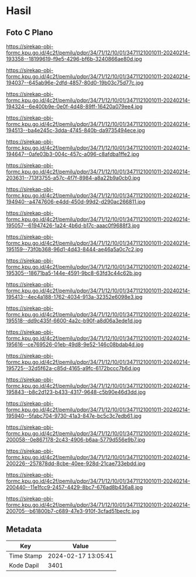# Hasil

## Foto C Plano

https://sirekap-obj-formc.kpu.go.id/4c2f/pemilu/pdpr/34/71/12/10/01/3471121001011-20240214-193358--18199619-f9e5-4296-bf6b-3240866ae80d.jpg

https://sirekap-obj-formc.kpu.go.id/4c2f/pemilu/pdpr/34/71/12/10/01/3471121001011-20240214-194037--645ab96e-2dfd-4857-80d0-19b03c75d77c.jpg

https://sirekap-obj-formc.kpu.go.id/4c2f/pemilu/pdpr/34/71/12/10/01/3471121001011-20240214-194324--6e400b9e-0e0f-4d48-89ff-16420a079ee4.jpg

https://sirekap-obj-formc.kpu.go.id/4c2f/pemilu/pdpr/34/71/12/10/01/3471121001011-20240214-194513--ba4e245c-3dda-4745-840b-da9735494ece.jpg

https://sirekap-obj-formc.kpu.go.id/4c2f/pemilu/pdpr/34/71/12/10/01/3471121001011-20240214-194647--0afe03b3-004c-457c-a096-c8afdba1ffe2.jpg

https://sirekap-obj-formc.kpu.go.id/4c2f/pemilu/pdpr/34/71/12/10/01/3471121001011-20240214-203631--713f3755-a57c-4f7f-8984-a8a22b9a0cb0.jpg

https://sirekap-obj-formc.kpu.go.id/4c2f/pemilu/pdpr/34/71/12/10/01/3471121001011-20240214-194940--a4747606-e4dd-450d-99d2-d290ac266811.jpg

https://sirekap-obj-formc.kpu.go.id/4c2f/pemilu/pdpr/34/71/12/10/01/3471121001011-20240214-195057--61947426-1a24-4b6d-b17c-aaac0f9688f3.jpg

https://sirekap-obj-formc.kpu.go.id/4c2f/pemilu/pdpr/34/71/12/10/01/3471121001011-20240214-195159--73f0b368-96d1-4d43-8444-ae46a5a0c7c2.jpg

https://sirekap-obj-formc.kpu.go.id/4c2f/pemilu/pdpr/34/71/12/10/01/3471121001011-20240214-195305--18671ba5-144e-4591-9bc8-63fd3c44c62b.jpg

https://sirekap-obj-formc.kpu.go.id/4c2f/pemilu/pdpr/34/71/12/10/01/3471121001011-20240214-195413--4ec4a188-1762-4034-913a-32352e6098e3.jpg

https://sirekap-obj-formc.kpu.go.id/4c2f/pemilu/pdpr/34/71/12/10/01/3471121001011-20240214-195518--dd9c435f-6600-4a2c-b90f-a8d06a3ede1d.jpg

https://sirekap-obj-formc.kpu.go.id/4c2f/pemilu/pdpr/34/71/12/10/01/3471121001011-20240214-195616--ce769526-01eb-49d8-9e52-146c08bdab4d.jpg

https://sirekap-obj-formc.kpu.go.id/4c2f/pemilu/pdpr/34/71/12/10/01/3471121001011-20240214-195725--32d5f62a-c85d-4165-a9fc-6172bccc7b6d.jpg

https://sirekap-obj-formc.kpu.go.id/4c2f/pemilu/pdpr/34/71/12/10/01/3471121001011-20240214-195843--b8c2d123-b433-4317-9648-c5b90e46d3dd.jpg

https://sirekap-obj-formc.kpu.go.id/4c2f/pemilu/pdpr/34/71/12/10/01/3471121001011-20240214-195940--5fabc704-9730-41a3-847e-bc5c3c7edb61.jpg

https://sirekap-obj-formc.kpu.go.id/4c2f/pemilu/pdpr/34/71/12/10/01/3471121001011-20240214-200058--0e867178-2c43-4906-b6aa-5779d556e9b7.jpg

https://sirekap-obj-formc.kpu.go.id/4c2f/pemilu/pdpr/34/71/12/10/01/3471121001011-20240214-200226--257878dd-8cbe-40ee-928d-21cae733ebdd.jpg

https://sirekap-obj-formc.kpu.go.id/4c2f/pemilu/pdpr/34/71/12/10/01/3471121001011-20240214-200440--11e1fcc9-2457-4429-8bc7-676ad8b436a8.jpg

https://sirekap-obj-formc.kpu.go.id/4c2f/pemilu/pdpr/34/71/12/10/01/3471121001011-20240214-200705--b61800b7-c689-47e3-910f-3cfad51becfc.jpg


## Metadata

| Key        | Value               |
| ---------- | ------------------- |
| Time Stamp | 2024-02-17 13:05:41 |
| Kode Dapil | 3401                |



